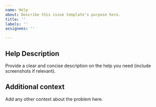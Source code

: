 ```yaml
---
name: Help
about: Describe this issue template's purpose here.
title: ''
labels: ''
assignees: ''

---
```


## Help Description 
Provide a clear and concise description on the help you need (include screenshots if relevant).

## Additional context 
Add any other context about the problem here.
